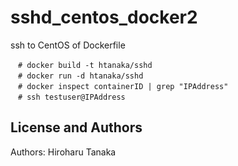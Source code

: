 sshd_centos_docker2
===================

ssh to CentOS of Dockerfile

```
　# docker build -t htanaka/sshd
　# docker run -d htanaka/sshd
　# docker inspect containerID | grep "IPAddress"
　# ssh testuser@IPAddress
```

License and Authors
-------------------
Authors: Hiroharu Tanaka
